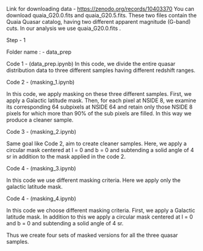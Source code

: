Link for downloading data - https://zenodo.org/records/10403370
You can download quaia_G20.0.fits and quaia_G20.5.fits.
These two files contain the Quaia Quasar catalog, having two different apparent magnitude (G-band) cuts. In our analysis we use quaia_G20.0.fits .

Step - 1 

Folder name : - data_prep

Code 1 -  (data_prep.ipynb)
In this code, we divide the entire quasar distribution data to three different samples having different redshift ranges. 

Code 2 - (masking_1.ipynb)

In this code, we apply masking on these three different samples.
First, we apply a Galactic latitude mask. Then, for each pixel at NSIDE 8, we examine its corresponding 64 subpixels at NSIDE 64 and retain only those NSIDE 8 pixels for which more than 90% of the sub pixels are filled. In this way we produce a cleaner sample.

Code 3 - (masking_2.ipynb)

Same goal like Code 2, aim to create cleaner samples. Here, we apply a circular mask centered at l = 0 and b = 0 and subtending a solid angle of 4 sr in addition to the mask applied in the code 2.

Code 4 - (masking_3.ipynb)

In this code we use different masking criteria. Here we apply only the galactic latitude mask.

Code 4 - (masking_4.ipynb)

In this code we choose different masking criteria. First, we apply a Galactic latitude mask. In addition to this we apply a circular mask centered at l = 0 and b = 0 and subtending a solid angle of 4 sr.


Thus we create four sets of masked versions for all the three quasar samples.
